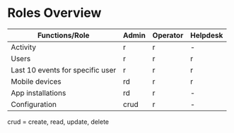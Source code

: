 # Roles Overview

| Functions/Role                   | Admin | Operator | Helpdesk |
|----------------------------------|-------|----------|----------|
| Activity                         | r     | r        | -        |
| Users                            | r     | r        | r        |
| Last 10 events for specific user | r     | r        | r        |
| Mobile devices                   | rd    | r        | r        |
| App installations                | rd    | r        | -        |
| Configuration                    | crud  | r        | -        |

crud = create, read, update, delete
